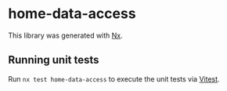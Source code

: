 # home-data-access

This library was generated with [Nx](https://nx.dev).

## Running unit tests

Run `nx test home-data-access` to execute the unit tests via [Vitest](https://vitest.dev/).
